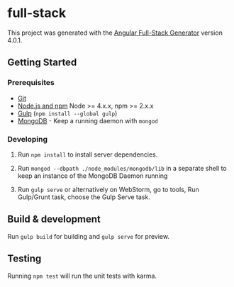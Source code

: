 # full-stack

This project was generated with the [Angular Full-Stack Generator](https://github.com/DaftMonk/generator-angular-fullstack) version 4.0.1.

## Getting Started

### Prerequisites

- [Git](https://git-scm.com/)
- [Node.js and npm](nodejs.org) Node >= 4.x.x, npm >= 2.x.x
- [Gulp](http://gulpjs.com/) (`npm install --global gulp`)
- [MongoDB](https://www.mongodb.org/) - Keep a running daemon with `mongod`

### Developing

1. Run `npm install` to install server dependencies.

2. Run `mongod --dbpath ./node_modules/mongodb/lib` in a separate shell to keep an instance of the MongoDB Daemon running

3. Run `gulp serve` or alternatively on WebStorm, go to tools, Run Gulp/Grunt task, choose the Gulp Serve task.

## Build & development

Run `gulp build` for building and `gulp serve` for preview.

## Testing

Running `npm test` will run the unit tests with karma.
